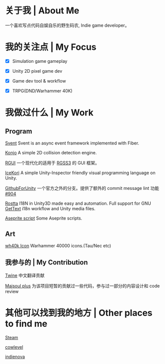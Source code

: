 # 关于我 | About Me
一个喜欢写点代码自娱自乐的野生码农, Indie game developer。

# 我的关注点 | My Focus
- [x] Simulation game gameplay
- [X] Unity 2D pixel game dev
- [x] Game dev tool & workflow
- [x] TRPG(DND/Warhammer 40K)


# 我做过什么 | My Work

## Program
[Svent](http://github.com/molingyu/sventjs) Svent is an async event framework implemented with Fiber.

[Konjo](https://github.com/kagamiNekoClub/konjo) A simple 2D collision detection engine.

[RGUI](http://github.com/molingyu/rgui) 一个现代化的适用于 [RGSS3](http://miaowm5.github.io/RMVA-F1/RPGVXAcecn/rgss/index.html) 的 GUI 框架。

[IceKori](https://github.com/molingyu/IceKori) A simple Unity-Inspector friendly visual programming language on Unity.

[GithubForUnity](https://github.com/molingyu/Unity) 一个官方之外的分支。提供了额外的 commit message lint 功能 [#904](https://github.com/github-for-unity/Unity/pull/904)

[Rostta](https://github.com/molingyu/Rostta) I18N in Unity3D made easy and automation. Full support for GNU [GetText](https://www.gnu.org/software/gettext/) i18n workflow and Unity media files.

[Aseprite script](https://github.com/molingyu/AsepriteScript) Some Aseprite scripts.

## Art
[wh40k Icon](https://github.com/Warhammer40kGroup/wh40k-icon) Warhammer 40000 icons.(Tau/Nec etc)

## 我参与的 | My Contribution
[Twine](https://github.com/klembot/twinejs) 中文翻译贡献

[Majsoul plus](https://github.com/MajsoulPlus/majsoul-plus) 为该项目短暂的贡献过一些代码，参与过一部分的内容设计和 code review

# 其他可以找到我的地方 | Other places to find me
[Steam](https://steamcommunity.com/id/shitake_/)

[cowlevel](https://cowlevel.net/people/shitake)

[indienova](https://indienova.com/home)
